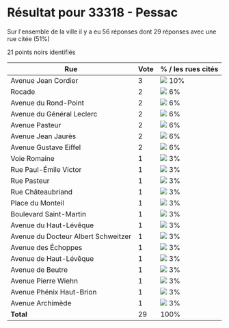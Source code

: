 # Résultat pour 33318 - Pessac

Sur l'ensemble de la ville il y a eu 56 réponses dont 29 réponses avec une rue citée (51%)

21 points noirs identifiés

| Rue | Vote | % / les rues cités|
|-----|------|-------------------|
| Avenue Jean Cordier | 3 | <img src="../../img/bar_10.gif" />&nbsp;10%|
| Rocade | 2 | <img src="../../img/bar_6.gif" />&nbsp;6%|
| Avenue du Rond-Point | 2 | <img src="../../img/bar_6.gif" />&nbsp;6%|
| Avenue du Général Leclerc | 2 | <img src="../../img/bar_6.gif" />&nbsp;6%|
| Avenue Pasteur | 2 | <img src="../../img/bar_6.gif" />&nbsp;6%|
| Avenue Jean Jaurès | 2 | <img src="../../img/bar_6.gif" />&nbsp;6%|
| Avenue Gustave Eiffel | 2 | <img src="../../img/bar_6.gif" />&nbsp;6%|
| Voie Romaine | 1 | <img src="../../img/bar_3.gif" />&nbsp;3%|
| Rue Paul-Émile Victor | 1 | <img src="../../img/bar_3.gif" />&nbsp;3%|
| Rue Pasteur | 1 | <img src="../../img/bar_3.gif" />&nbsp;3%|
| Rue Châteaubriand | 1 | <img src="../../img/bar_3.gif" />&nbsp;3%|
| Place du Monteil | 1 | <img src="../../img/bar_3.gif" />&nbsp;3%|
| Boulevard Saint-Martin | 1 | <img src="../../img/bar_3.gif" />&nbsp;3%|
| Avenue du Haut-Lévêque | 1 | <img src="../../img/bar_3.gif" />&nbsp;3%|
| Avenue du Docteur Albert Schweitzer | 1 | <img src="../../img/bar_3.gif" />&nbsp;3%|
| Avenue des Échoppes | 1 | <img src="../../img/bar_3.gif" />&nbsp;3%|
| Avenue de Haut-Lévêque | 1 | <img src="../../img/bar_3.gif" />&nbsp;3%|
| Avenue de Beutre | 1 | <img src="../../img/bar_3.gif" />&nbsp;3%|
| Avenue Pierre Wiehn | 1 | <img src="../../img/bar_3.gif" />&nbsp;3%|
| Avenue Phénix Haut-Brion | 1 | <img src="../../img/bar_3.gif" />&nbsp;3%|
| Avenue Archimède | 1 | <img src="../../img/bar_3.gif" />&nbsp;3%|
| **Total** | 29 | 100%|
